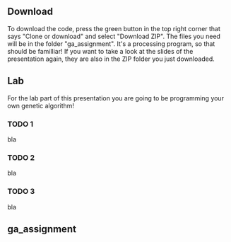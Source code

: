 ## Download
To download the code, press the green button in the top right corner that says "Clone or download" and select "Download ZIP". The files you need will be in the folder "ga_assignment". It's a processing program, so that should be familliar! If you want to take a look at the slides of the presentation again, they are also in the ZIP folder you just downloaded.

## Lab
For the lab part of this presentation you are going to be programming your own genetic algorithm!

### TODO 1
bla

### TODO 2
bla

### TODO 3
bla

## ga_assignment


